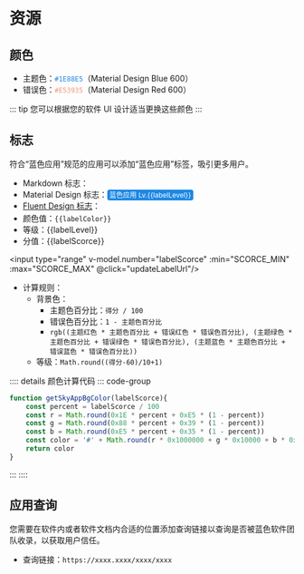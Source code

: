 # 资源

## 颜色

* 主题色：<code style="color: #1E88E5;">#1E88E5</code>（Material Design Blue 600）
* 错误色：<code style="color: #E539;">#E53935</code>（Material Design Red 600）

::: tip
您可以根据您的软件 UI 设计适当更换这些颜色
:::

## 标志

符合“蓝色应用”规范的应用可以添加“蓝色应用”标签，吸引更多用户。

* Markdown 标志：<img :src="labelUrl" style="display: inline-block;"/>
* Material Design 标志：<span class="skyAppMaterialBadge" :style="{'background-color': labelColor}">蓝色应用 Lv.{{labelLevel}}</span>
* [Fluent Design 标志][FDBadge]：<span class="skyAppFluentBadge" :style="{'background-color': labelColor}">蓝色应用 Lv.{{labelLevel}}</span>
* 颜色值：<code :style="{color: labelColor}">{{labelColor}}</code>
* 等级：{{labelLevel}}
* 分值：{{labelScorce}}

<input type="range" v-model.number="labelScorce" :min="SCORCE_MIN" :max="SCORCE_MAX" @click="updateLabelUrl"/>

* 计算规则：
  * 背景色：
    * 主题色百分比：`得分 / 100`
    * 错误色百分比：`1 - 主题色百分比`
    * `rgb((主题红色 * 主题色百分比 + 错误红色 * 错误色百分比), (主题绿色 * 主题色百分比 + 错误绿色 * 错误色百分比), (主题蓝色 * 主题色百分比 + 错误蓝色 * 错误色百分比))`
  * 等级：`Math.round((得分-60)/10+1)`

:::: details 颜色计算代码
::: code-group

```js [JavaScript]
function getSkyAppBgColor(labelScorce){
    const percent = labelScorce / 100
    const r = Math.round(0x1E * percent + 0xE5 * (1 - percent))
    const g = Math.round(0x88 * percent + 0x39 * (1 - percent))
    const b = Math.round(0xE5 * percent + 0x35 * (1 - percent))
    const color = '#' + Math.round(r * 0x1000000 + g * 0x10000 + b * 0x100 + 0xFF).toString(16)
    return color
}
```

:::
::::

## 应用查询

您需要在软件内或者软件文档内合适的位置添加查询链接以查询是否被蓝色软件团队收录，以获取用户信任。

* 查询链接：`https://xxxx.xxxx/xxxx/xxxx` <Badge type="info" text="敬请期待" />

[FDBadge]: https://fluent2.microsoft.design/components/web/react/badge/usage

<script setup>
    import { ref, computed } from 'vue';
    const SCORCE_MAX = 100
    const SCORCE_MIN = 60
    const COLOR_PRIMARY = 0x1E88E5FF
    const COLOR_DANGER = 0xE53935FF

    const labelScorce = ref(SCORCE_MAX)
    const labelColor = computed(() => {
        const percent = labelScorce.value / 100
const r = Math.round(getColor(COLOR_PRIMARY, 0x1000000)*percent + getColor(COLOR_DANGER, 0x1000000)*(1 - percent))
const g = Math.round(getColor(COLOR_PRIMARY, 0x10000)*percent + getColor(COLOR_DANGER, 0x10000)*(1 - percent))
const b = Math.round(getColor(COLOR_PRIMARY, 0x100)*percent + getColor(COLOR_DANGER, 0x100)*(1 - percent))

return '#'+Math.round(r*0x1000000 + g*0x10000 + b*0x100 + 0xFF).toString(16)
    })
    const labelLevel = computed(()=> Math.round((labelScorce.value-60)/10+1))
    const labelUrl = ref('')
    function updateLabelUrl(){
        labelUrl.value=`https://img.shields.io/badge/蓝色应用-Lv.${labelLevel.value}-${labelColor.value.toString(16).replace('#','%23')}`
    }
    function getColor(color, index) {
        return (color / index) & 0xFF
    }
    updateLabelUrl()

</script>

<style>
    .skyAppMaterialBadge{
        background-color: #1E88E5;
        font-size: 12px;
        color: white;
        border-radius: 4px;
        padding: 2px 4px;
    }

    .skyAppFluentBadge{
        --fontFamilyBase: 'Segoe UI', 'Segoe UI Web (West European)', -apple-system, BlinkMacSystemFont, Roboto, 'Helvetica Neue', sans-serif;
        --fontSizeBase200: 12px;
        --fontWeightSemibold: 600;
        --lineHeightBase200: 16px;
        --spacingHorizontalXS: 4px;
        --spacingHorizontalXXS: 2px;
        --borderRadiusCircular: 10000px;
        --colorTransparentStroke: transparent;
        font-family: var(--fontFamilyBase);
        font-size: var(--fontSizeBase200);
        font-weight: var(--fontWeightSemibold);
        line-height: var(--lineHeightBase200);
        height: 20px;
        min-width: 20px;
        padding: 0 calc(var(--spacingHorizontalXS) + var(--spacingHorizontalXXS));
        border-radius: var(--borderRadiusCircular);
        border-color: var(--colorTransparentStroke);
        color: white;
        display: inline-flex;
        justify-content: center;
        align-items: center;

    }
</style>
